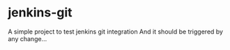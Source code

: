 # jenkins-git

A simple project to test jenkins git integration
And it should be triggered by any change...
